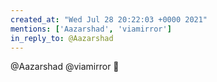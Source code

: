 ```yaml
---
created_at: "Wed Jul 28 20:22:03 +0000 2021"
mentions: ['Aazarshad', 'viamirror']
in_reply_to: @Aazarshad
---
```


@Aazarshad @viamirror 🙏